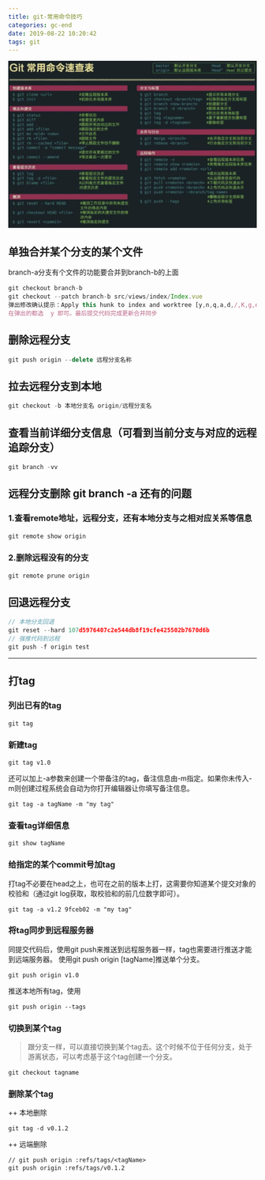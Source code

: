 ```yaml
---
title: git-常用命令技巧
categories: gc-end
date: 2019-08-22 10:20:42
tags: git
---
```

![blockchain](https://raw.githubusercontent.com/xiaosongread/github-xiaosongread-hexo/master/img-folder/git.jpg)
<!-- more -->
## 单独合并某个分支的某个文件
branch-a分支有个文件的功能要合并到branch-b的上面
```javascript
git checkout branch-b
git checkout --patch branch-b src/views/index/Index.vue
弹出修改确认提示：Apply this hunk to index and worktree [y,n,q,a,d,/,K,g,e,?]?
在弹出的都选  y 即可。最后提交代码完成更新合并同步
```

## 删除远程分支
```javascript
git push origin --delete 远程分支名称
```

## 拉去远程分支到本地
```javascript
git checkout -b 本地分支名 origin/远程分支名
```

## 查看当前详细分支信息（可看到当前分支与对应的远程追踪分支）
```javascript
git branch -vv
```

## 远程分支删除 git branch -a 还有的问题
### 1.查看remote地址，远程分支，还有本地分支与之相对应关系等信息
```javascript
git remote show origin 
```
### 2.删除远程没有的分支
```javascript
git remote prune origin  
```

## 回退远程分支
```javascript
// 本地分支回退
git reset --hard 107d5976407c2e544db8f19cfe425502b7670d6b 
// 强推代码到远程
git push -f origin test 
```
---
## 打tag

### 列出已有的tag
```shall
git tag
```

### 新建tag
```shall
git tag v1.0
```
还可以加上-a参数来创建一个带备注的tag，备注信息由-m指定。如果你未传入-m则创建过程系统会自动为你打开编辑器让你填写备注信息。
```shall
git tag -a tagName -m "my tag"
```

### 查看tag详细信息
```shall
git show tagName
```

### 给指定的某个commit号加tag
打tag不必要在head之上，也可在之前的版本上打，这需要你知道某个提交对象的校验和（通过git log获取，取校验和的前几位数字即可）。

```shall
git tag -a v1.2 9fceb02 -m "my tag"
```
### 将tag同步到远程服务器
同提交代码后，使用git push来推送到远程服务器一样，tag也需要进行推送才能到远端服务器。
使用git push origin [tagName]推送单个分支。
```shall
git push origin v1.0
```
推送本地所有tag，使用

```shall
git push origin --tags
```

### 切换到某个tag

> 跟分支一样，可以直接切换到某个tag去。这个时候不位于任何分支，处于游离状态，可以考虑基于这个tag创建一个分支。

```shall
git checkout tagname
```

### 删除某个tag

++ 本地删除
```shall
git tag -d v0.1.2 
```

++ 远端删除
```shall
// git push origin :refs/tags/<tagName>
git push origin :refs/tags/v0.1.2
```

